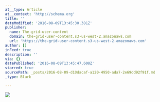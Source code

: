 ```yaml
---
at__type: Article
at__context: 'http://schema.org'
title: ''
dateModified: '2016-08-09T13:45:30.381Z'
publisher:
  name: The-grid-user-content
  domain: the-grid-user-content.s3-us-west-2.amazonaws.com
  url: 'https://the-grid-user-content.s3-us-west-2.amazonaws.com'
author: []
inFeed: true
description: ''
via: {}
datePublished: '2016-08-09T13:45:47.608Z'
starred: true
sourcePath: _posts/2016-08-09-d10dacaf-a120-4950-ada7-2e69dd92f91f.md
_type: Blurb

---
```

![](https://the-grid-user-content.s3-us-west-2.amazonaws.com/e85db300-bb63-46ff-86e2-aa5c058723f7.png)